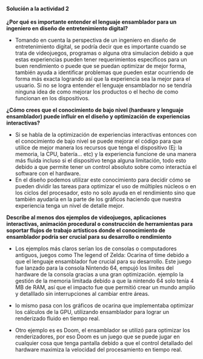 #### Solución a la actividad 2


**¿Por qué es importante entender el lenguaje ensamblador para un ingeniero en diseño de entretenimiento digital?**

- Tomando en cuenta la perspectiva de un ingeniero en diseño de entretenimiento digital, se podría decir que es importante cuando se trata de videojuegos, programas o alguna otra simulacion debido a que estas experiencias
  pueden tener requerimientos especificos para un buen rendimiento o puede que se puedan optimizar de mejor forma, también ayuda a identificar problemas que pueden estar
  ocurriendo de forma más exacta logrando así que la experiencia sea la mejor para el usuario. Si no se logra entender el lenguaje ensamblador no se tendría ninguna idea de como mejorar los productos o el hecho de como
  funcionan en los dispositivos.
  

**¿Cómo crees que el conocimiento de bajo nivel (hardware y lenguaje ensamblador) puede influir en el diseño y optimización de experiencias interactivas?**

- Si se habla de la optimización de experiencias interactivas entonces con el conocimiento de bajo nivel se puede mejorar el código para que utilice de mejor manera los recursos que tenga el dispositivo
(Ej: la memoria, la CPU, batería... etc) y la experiencia funcione de una manera más fluida incluso si el dispositivo tenga alguna limitación, todo esto debido a que permite tener un control absoluto sobre como interactúa
el software con el hardware.
- En el diseño podemos utilizar este conocimiento para decidir cómo se pueden dividir las tareas para optimizar el uso de múltiples núcleos o en los ciclos del procesador, esto no solo ayuda en el rendimiento sino
 que también ayudaría en la parte de los gráficos haciendo que nuestra experiencia tenga un nivel de detalle mejor.
  
**Describe al menos dos ejemplos de videojuegos, aplicaciones interactivas, animación procedural o construcción de herramientas para soportar flujos de trabajo artísticos donde el conocimiento de ensamblador podría ser
crucial para su desarrollo o rendimiento**

- Los ejemplos más claros serían los de consolas o computadores antiguos, juegos como The legend of Zelda: Ocarina of time debido a que el lenguaje ensamblador fue crucial para su desarrollo. Este juego fue lanzado
para la consola Nintendo 64, empujó los límites del hardware de la consola gracias a una gran optimización. ejemplo la gestión de la memoria limitada debido a que la nintendo 64 solo tenía 4 MB de RAM, así que el impacto fue que permitió crear un mundo amplio y detalllado sin interrupciones al cambiar entre áreas.
- lo mismo pasa con los gráficos de ocarina que implementaba optimizar los cálculos de la GPU, utilizando ensamblador para lograr un renderizado fluido en tiempo real.

- Otro ejemplo es es Doom, el ensamblador se utilizó para optimizar los renderizadores, por eso Doom es un juego que se puede jugar en cualquier cosa que tenga pantalla debido a que el control detallado del hardware
maximiza la velocidad del procesamiento en tiempo real.
